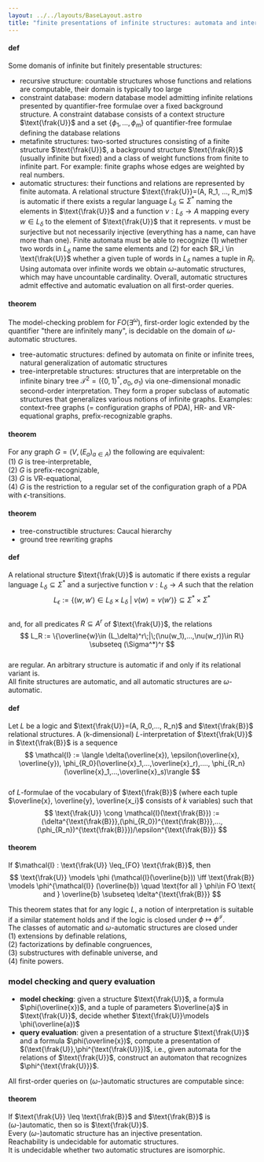 ```yaml
---
layout: ../../layouts/BaseLayout.astro
title: "finite presentations of infinite structures: automata and interpretations - a. blumensath et al."
---
```


#### def
Some domanis of infinite but finitely presentable structures: 
- recursive structure: countable structures whose functions and relations are computable, their domain is typically too large 
- constraint database: modern database model admitting infinite relations presented by quantifier-free formulae over a fixed background structure. A constraint database consists of a context structure $\text{\frak{U}}$ and a set $\{\phi_1, ..., \phi_m\}$ of quantifier-free formulae defining the database relations
- metafinite structures: two-sorted structures consisting of a finite structure $\text{\frak{U}}$, a background structure $\text{\frak{R}}$ (usually infinite but fixed) and a class of weight functions from finite to infinite part. For example: finite graphs whose edges are weighted by real numbers. 
- automatic structures: their functions and relations are represented by finite automata. A relational structure $\text{\frak{U}}=(A, R_1, ..., R_m)$ is automatic if there exists a regular language $L_\delta \subseteq \Sigma^*$ naming the elements in $\text{\frak{U}}$ and a function $\nu : L_\delta \rightarrow A$ mapping every $w\in L_\delta$ to the element of $\text{\frak{U}}$ that it represents. 
$\nu$ must be surjective but not necessarily injective (everything has a name, can have more than one). 
Finite automata must be able to recognize (1) whether two words in $L_\delta$ name the same elements and (2) for each $R_i \in \text{\frak{U}}$ whether a given tuple of words in $L_\delta$ names a tuple in $R_i$.
Using automata over infinite words we obtain $\omega$-automatic structures, which may have uncountable cardinality. 
Overall, automatic structures admit effective and automatic evaluation on all first-order queries. 

#### theorem
The model-checking problem for $FO(\exists^\omega)$, first-order logic extended by the quantifier "there are infinitely many", is decidable on the domain of $\omega$-automatic structures. 

- tree-automatic structures: defined by automata on finite or infinite trees, natural generalization of automatic structures 
- tree-interpretable structures: structures that are interpretable on the infinite binary tree $\mathcal{T}^2=(\{0,1\}^*, \sigma_0, \sigma_1)$ via one-dimensional monadic second-order interpretation. 
They form a proper subclass of automatic structures that generalizes various notions of infinite graphs. Examples: context-free graphs (= configuration graphs of PDA), HR- and VR-equational graphs, prefix-recognizable graphs.

#### theorem
For any graph $G=(V,(E_a)_{a\in A})$ the following are equivalent:  
(1) $G$ is tree-interpretable,  
(2) $G$ is prefix-recognizable,  
(3) $G$ is VR-equational,  
(4) $G$ is the restriction to a regular set of the configuration graph of a PDA with $\epsilon$-transitions.

#### theorem
- tree-constructible structures: Caucal hierarchy  
- ground tree rewriting graphs 

#### def
A relational structure $\text{\frak{U}}$ is automatic if there exists a regular language $L_\delta \subseteq \Sigma^*$ and a surjective function $\nu : L_\delta \rightarrow A$ such that the relation  
$$
L_\epsilon := \{(w, w')\in L_\delta \times L_\delta\;|\;\nu(w) = \nu(w')\} \subseteq \Sigma^* \times \Sigma^*
$$  
and, for all predicates $R\subseteq A^r$ of $\text{\frak{U}}$, the relations  
$$
L_R := \{\overline{w}\in (L_\delta)^r\;|\;(\nu(w_1),...,\nu(w_r))\in R\} \subseteq (\Sigma^*)^r
$$  
are regular. An arbitrary structure is automatic if and only if its relational variant is.  
All finite structures are automatic, and all automatic structures are $\omega$-automatic.

#### def
Let $L$ be a logic and $\text{\frak{U}}=(A, R_0,..., R_n)$ and $\text{\frak{B}}$ relational structures. A (k-dimensional) $L$-interpretation of $\text{\frak{U}}$ in $\text{\frak{B}}$ is a sequence  
$$
\mathcal{I} := \langle \delta(\overline{x}), \epsilon(\overline{x}, \overline{y}), \phi_{R_0}(\overline{x}_1,...,\overline{x}_r),...., \phi_{R_n}(\overline{x}_1,...,\overline{x}_s)\rangle
$$  
of $L$-formulae of the vocabulary of $\text{\frak{B}}$ (where each tuple $\overline{x}, \overline{y}, \overline{x_i}$ consists of $k$ variables) such that  
$$
\text{\frak{U}} \cong \mathcal{I}(\text{\frak{B}}) := (\delta^{\text{\frak{B}}},(\phi_{R_0})^{\text{\frak{B}}},...,(\phi_{R_n})^{\text{\frak{B}}})/\epsilon^{\text{\frak{B}}}
$$

#### theorem
If $\mathcal{I} : \text{\frak{U}} \leq_{FO} \text{\frak{B}}$, then  
$$
\text{\frak{U}} \models \phi (\mathcal{I}(\overline{b})) \iff \text{\frak{B}} \models \phi^{\mathcal{I}} (\overline{b}) \quad \text{for all } \phi\in FO \text{ and } \overline{b} \subseteq \delta^{\text{\frak{B}}}
$$

This theorem states that for any logic $L$, a notion of interpretation is suitable if a similar statement holds and if the logic is closed under $\phi \mapsto \phi^\mathcal{I}$.  
The classes of automatic and $\omega$-automatic structures are closed under  
(1) extensions by definable relations,  
(2) factorizations by definable congruences,  
(3) substructures with definable universe, and  
(4) finite powers.

### model checking and query evaluation

- **model checking**: given a structure $\text{\frak{U}}$, a formula $\phi(\overline{x})$, and a tuple of parameters $\overline{a}$ in $\text{\frak{U}}$, decide whether $\text{\frak{U}}\models \phi(\overline{a})$  
- **query evaluation**: given a presentation of a structure $\text{\frak{U}}$ and a formula $\phi(\overline{x})$, compute a presentation of $(\text{\frak{U}},\phi^{\text{\frak{U}}})$, i.e., given automata for the relations of $\text{\frak{U}}$, construct an automaton that recognizes $\phi^{\text{\frak{U}}}$.

All first-order queries on ($\omega$-)automatic structures are computable since:

#### theorem
If $\text{\frak{U}} \leq \text{\frak{B}}$ and $\text{\frak{B}}$ is ($\omega$-)automatic, then so is $\text{\frak{U}}$.  
Every ($\omega$-)automatic structure has an injective presentation.  
Reachability is undecidable for automatic structures.  
It is undecidable whether two automatic structures are isomorphic.
